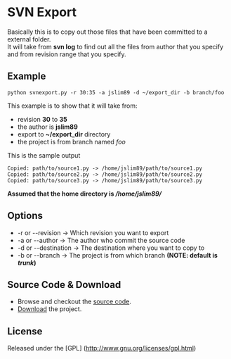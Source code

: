 # SVN Export
Basically this is to copy out those files that have been committed to a external folder.  
It will take from **svn log** to find out all the files from author that you specify and from revision range that you specify.

## Example
```shell
python svnexport.py -r 30:35 -a jslim89 -d ~/export_dir -b branch/foo
```
This example is to show that it will take from:
* revision **30** to **35**
* the author is **jslim89**
* export to **~/export_dir** directory
* the project is from branch named *foo*

This is the sample output
```
Copied: path/to/source1.py -> /home/jslim89/path/to/source1.py
Copied: path/to/source2.py -> /home/jslim89/path/to/source2.py
Copied: path/to/source3.py -> /home/jslim89/path/to/source3.py
```
**Assumed that the home directory is _/home/jslim89/_**

## Options
* -r or --revision    -> Which revision you want to export
* -a or --author      -> The author who commit the source code
* -d or --destination -> The destination where you want to copy to
* -b or --branch      -> The project is from which branch **(NOTE: default is _trunk_)**

## Source Code & Download
* Browse and checkout the [source code](https://github.com/jslim89/svn-export).
* [Download](https://github.com/jslim89/svn-export/archives/master) the project.

## License
Released under the [GPL] (http://www.gnu.org/licenses/gpl.html)
